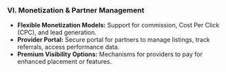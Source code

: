 ### VI. Monetization & Partner Management

*   **Flexible Monetization Models:** Support for commission, Cost Per Click (CPC), and lead generation.
*   **Provider Portal:** Secure portal for partners to manage listings, track referrals, access performance data.
*   **Premium Visibility Options:** Mechanisms for providers to pay for enhanced placement or features.